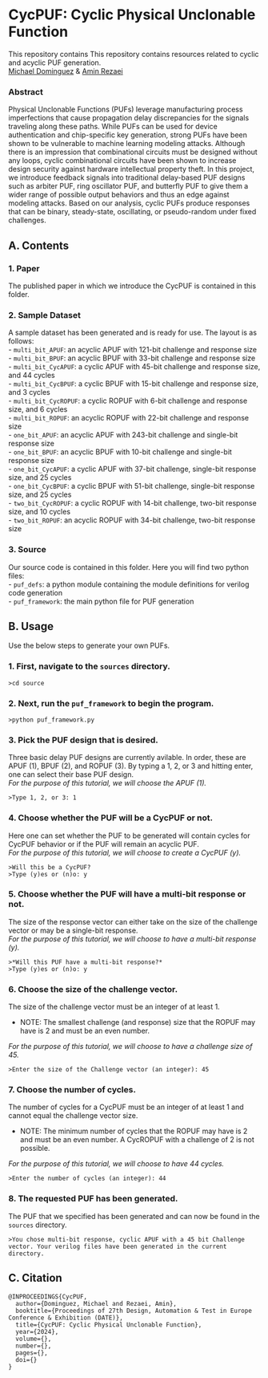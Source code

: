 # CycPUF: Cyclic Physical Unclonable Function
This repository contains This repository contains resources related to cyclic and acyclic PUF generation.   </br>
[Michael Dominguez](https://github.com/M-A-D-007) & [Amin Rezaei](https://github.com/r3zaei) </br>
### Abstract

Physical Unclonable Functions (PUFs) leverage manufacturing process imperfections that cause propagation delay discrepancies for the signals traveling along these paths. While PUFs can be used for device authentication and chip-specific key generation, strong PUFs have been shown to be vulnerable to machine learning modeling attacks. Although there is an impression that combinational circuits must be designed without any loops, cyclic combinational circuits have been shown to increase design security against hardware intellectual property theft. In this project, we introduce feedback signals into traditional delay-based PUF designs such as arbiter PUF, ring oscillator PUF, and butterfly PUF to give them a wider range of possible output behaviors and thus an edge against modeling attacks. Based on our analysis, cyclic PUFs produce responses that can be binary, steady-state, oscillating, or pseudo-random under fixed challenges.
## A. Contents 
 
### 1. Paper
The published paper in which we introduce the CycPUF is contained in this folder.

### 2. Sample Dataset
A sample dataset has been generated and is ready for use.  The layout is as follows:	<br>
	- `multi_bit_APUF`: an acyclic APUF with 121-bit challenge and response size	<br>
	- `multi_bit_BPUF`: an acyclic BPUF with 33-bit challenge and response size	<br>
	- `multi_bit_CycAPUF`: a cyclic APUF with 45-bit challenge and response size, and 44 cycles	<br>
	- `multi_bit_CycBPUF`: a cyclic BPUF with 15-bit challenge and response size, and 3 cycles	<br>
	- `multi_bit_CycROPUF`: a cyclic ROPUF with 6-bit challenge and response size, and 6 cycles	<br>
	- `multi_bit_ROPUF`: an acyclic ROPUF with 22-bit challenge and response size	<br>
	- `one_bit_APUF`: an acyclic APUF with 243-bit challenge and single-bit response size	<br>
	- `one_bit_BPUF`: an acyclic BPUF with 10-bit challenge and single-bit response size	<br>
	- `one_bit_CycAPUF`: a cyclic APUF with 37-bit challenge, single-bit response size, and 25 cycles	<br>
	- `one_bit_CycBPUF`: a cyclic BPUF with 51-bit challenge, single-bit response size, and 25 cycles	<br>
	- `two_bit_CycROPUF`: a cyclic ROPUF with 14-bit challenge, two-bit response size, and 10 cycles	<br>
	- `two_bit_ROPUF`: an acyclic ROPUF with 34-bit challenge, two-bit response size	<br>

### 3. Source
Our source code is contained in this folder.  Here you will find two python files:	<br>
	- `puf_defs`: a python module containing the module definitions for verilog code generation	<br>
	- `puf_framework`: the main python file for PUF generation	<br>

## B. Usage
Use the below steps to generate your own PUFs.

### 1. First, navigate to the `sources` directory.
```
>cd source
```

### 2. Next, run the `puf_framework` to begin the program.
```
>python puf_framework.py
```

### 3. Pick the PUF design that is desired.
Three basic delay PUF designs are currently avilable.  In order, these are APUF (1), BPUF (2), and ROPUF (3). By typing a 1, 2, or 3 and hitting enter, one can select their base PUF design.	<br>
*For the purpose of this tutorial, we will choose the APUF (1).*
```
>Type 1, 2, or 3: 1
```
### 4. Choose whether the PUF will be a CycPUF or not.
Here one can set whether the PUF to be generated will contain cycles for CycPUF behavior or if the PUF will remain an acyclic PUF.	<br>
*For the purpose of this tutorial, we will choose to create a CycPUF (y).*
```
>Will this be a CycPUF?
>Type (y)es or (n)o: y
```
### 5. Choose whether the PUF will have a multi-bit response or not.
The size of the response vector can either take on the size of the challenge vector or may be a single-bit response.	<br>
*For the purpose of this tutorial, we will choose to have a multi-bit response (y).*
```
>*Will this PUF have a multi-bit response?*
>Type (y)es or (n)o: y
```
### 6. Choose the size of the challenge vector.
The size of the challenge vector must be an integer of at least 1.	<br>
- NOTE: The smallest challenge (and response) size that the ROPUF may have is 2 and must be an even number.	<br>

*For the purpose of this tutorial, we will choose to have a challenge size of 45.*
```
>Enter the size of the Challenge vector (an integer): 45
```
### 7. Choose the number of cycles.
The number of cycles for a CycPUF must be an integer of at least 1 and cannot equal the challenge vector size.	<br>
- NOTE: The minimum number of cycles that the ROPUF may have is 2 and must be an even number.  A CycROPUF with a challenge of 2 is not possible.	<br>

*For the purpose of this tutorial, we will choose to have 44 cycles.*
```
>Enter the number of cycles (an integer): 44
```
### 8. The requested PUF has been generated.
The PUF that we specified has been generated and can now be found in the `sources` directory.
```
>You chose multi-bit response, cyclic APUF with a 45 bit Challenge vector. Your verilog files have been generated in the current directory.
```

## C. Citation
```
@INPROCEEDINGS{CycPUF,
  author={Dominguez, Michael and Rezaei, Amin},
  booktitle={Proceedings of 27th Design, Automation & Test in Europe Conference & Exhibition (DATE)}, 
  title={CycPUF: Cyclic Physical Unclonable Function}, 
  year={2024},
  volume={},
  number={},
  pages={},
  doi={}
}

